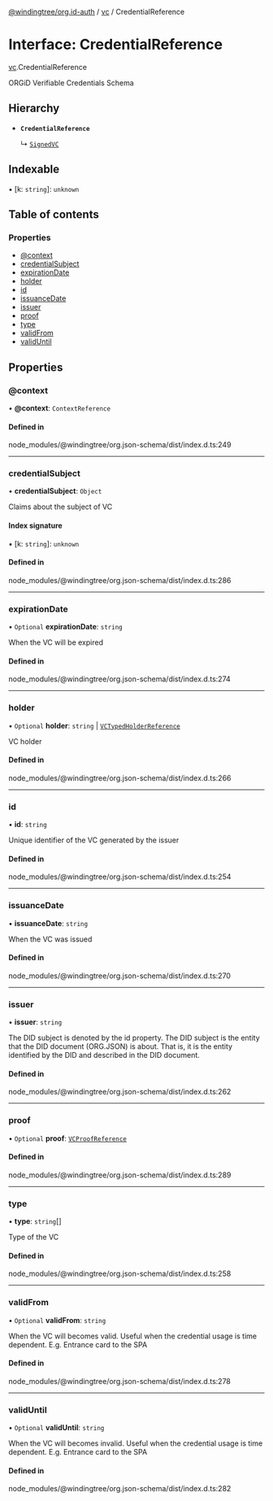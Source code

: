 [@windingtree/org.id-auth](../README.md) / [vc](../modules/vc.md) / CredentialReference

# Interface: CredentialReference

[vc](../modules/vc.md).CredentialReference

ORGiD Verifiable Credentials Schema

## Hierarchy

- **`CredentialReference`**

  ↳ [`SignedVC`](vc.signedvc.md)

## Indexable

▪ [k: `string`]: `unknown`

## Table of contents

### Properties

- [@context](vc.credentialreference.md#@context)
- [credentialSubject](vc.credentialreference.md#credentialsubject)
- [expirationDate](vc.credentialreference.md#expirationdate)
- [holder](vc.credentialreference.md#holder)
- [id](vc.credentialreference.md#id)
- [issuanceDate](vc.credentialreference.md#issuancedate)
- [issuer](vc.credentialreference.md#issuer)
- [proof](vc.credentialreference.md#proof)
- [type](vc.credentialreference.md#type)
- [validFrom](vc.credentialreference.md#validfrom)
- [validUntil](vc.credentialreference.md#validuntil)

## Properties

### @context

• **@context**: `ContextReference`

#### Defined in

node_modules/@windingtree/org.json-schema/dist/index.d.ts:249

___

### credentialSubject

• **credentialSubject**: `Object`

Claims about the subject of VC

#### Index signature

▪ [k: `string`]: `unknown`

#### Defined in

node_modules/@windingtree/org.json-schema/dist/index.d.ts:286

___

### expirationDate

• `Optional` **expirationDate**: `string`

When the VC will be expired

#### Defined in

node_modules/@windingtree/org.json-schema/dist/index.d.ts:274

___

### holder

• `Optional` **holder**: `string` \| [`VCTypedHolderReference`](vc.vctypedholderreference.md)

VC holder

#### Defined in

node_modules/@windingtree/org.json-schema/dist/index.d.ts:266

___

### id

• **id**: `string`

Unique identifier of the VC generated by the issuer

#### Defined in

node_modules/@windingtree/org.json-schema/dist/index.d.ts:254

___

### issuanceDate

• **issuanceDate**: `string`

When the VC was issued

#### Defined in

node_modules/@windingtree/org.json-schema/dist/index.d.ts:270

___

### issuer

• **issuer**: `string`

The DID subject is denoted by the id property. The DID subject is the entity that the DID document (ORG.JSON) is about. That is, it is the entity identified by the DID and described in the DID document.

#### Defined in

node_modules/@windingtree/org.json-schema/dist/index.d.ts:262

___

### proof

• `Optional` **proof**: [`VCProofReference`](vc.vcproofreference.md)

#### Defined in

node_modules/@windingtree/org.json-schema/dist/index.d.ts:289

___

### type

• **type**: `string`[]

Type of the VC

#### Defined in

node_modules/@windingtree/org.json-schema/dist/index.d.ts:258

___

### validFrom

• `Optional` **validFrom**: `string`

When the VC will becomes valid. Useful when the credential usage is time dependent. E.g. Entrance card to the SPA

#### Defined in

node_modules/@windingtree/org.json-schema/dist/index.d.ts:278

___

### validUntil

• `Optional` **validUntil**: `string`

When the VC will becomes invalid. Useful when the credential usage is time dependent. E.g. Entrance card to the SPA

#### Defined in

node_modules/@windingtree/org.json-schema/dist/index.d.ts:282

